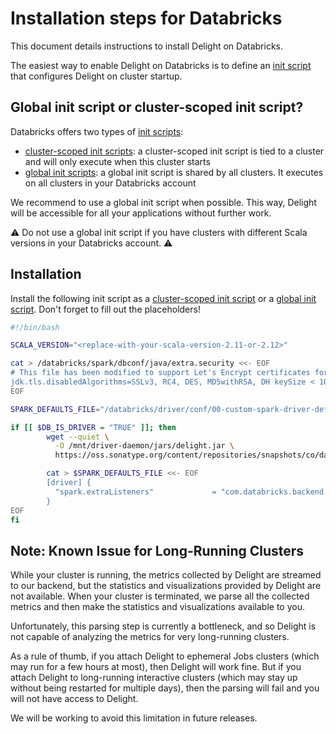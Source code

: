# Installation steps for Databricks

This document details instructions to install Delight on Databricks.

The easiest way to enable Delight on Databricks is to define an [init script](https://docs.databricks.com/clusters/init-scripts.html) that configures Delight on cluster startup.

## Global init script or cluster-scoped init script?

Databricks offers two types of [init scripts](https://docs.databricks.com/clusters/init-scripts.html):

- [cluster-scoped init scripts](https://docs.databricks.com/clusters/init-scripts.html#cluster-scoped-init-scripts): a cluster-scoped init script is tied to a cluster and will only execute when this cluster starts
- [global init scripts](https://docs.databricks.com/clusters/init-scripts.html#global-init-scripts-new): a global init script is shared by all clusters. It executes on all clusters in your Databricks account

We recommend to use a global init script when possible. This way, Delight will be accessible for all your applications without further work.

⚠ Do not use a global init script if you have clusters with different Scala versions in your Databricks account. ⚠️

## Installation

Install the following init script as a [cluster-scoped init script](https://docs.databricks.com/clusters/init-scripts.html#cluster-scoped-init-scripts) or a [global init script](https://docs.databricks.com/clusters/init-scripts.html#global-init-scripts-new). Don't forget to fill out the placeholders!

```bash
#!/bin/bash

SCALA_VERSION="<replace-with-your-scala-version-2.11-or-2.12>"

cat > /databricks/spark/dbconf/java/extra.security <<- EOF
# This file has been modified to support Let's Encrypt certificates for the use of Delight (GCM not disabled)
jdk.tls.disabledAlgorithms=SSLv3, RC4, DES, MD5withRSA, DH keySize < 1024, EC keySize < 224, 3DES_EDE_CBC, anon, NULL
EOF

SPARK_DEFAULTS_FILE="/databricks/driver/conf/00-custom-spark-driver-defaults.conf"

if [[ $DB_IS_DRIVER = "TRUE" ]]; then
        wget --quiet \
          -O /mnt/driver-daemon/jars/delight.jar \
          https://oss.sonatype.org/content/repositories/snapshots/co/datamechanics/sparklistener_$SCALA_VERSION/latest-SNAPSHOT/sparklistener_$SCALA_VERSION-latest-SNAPSHOT.jar

        cat > $SPARK_DEFAULTS_FILE <<- EOF
        [driver] {
          "spark.extraListeners"             = "com.databricks.backend.daemon.driver.DBCEventLoggingListener,io.montara.lucia.sparklistener.LuciaSparkListener"
        }
EOF
fi
```

## Note: Known Issue for Long-Running Clusters

While your cluster is running, the metrics collected by Delight are streamed to our backend, but the statistics and visualizations provided by Delight are not available.
When your cluster is terminated, we parse all the collected metrics and then make the statistics and visualizations available to you.

Unfortunately, this parsing step is currently a bottleneck, and so Delight is not capable of analyzing the metrics for very long-running clusters.

As a rule of thumb, if you attach Delight to ephemeral Jobs clusters (which may run for a few hours at most), then Delight will work fine.
But if you attach Delight to long-running interactive clusters (which may stay up without being restarted for multiple days), then the parsing will fail and you will not have access to Delight.

We will be working to avoid this limitation in future releases.
